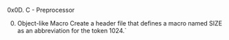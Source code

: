0x0D. C - Preprocessor

0. Object-like Macro
Create a header file that defines a macro named SIZE as an abbreviation for the token 1024.`

